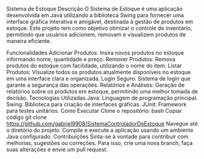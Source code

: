 Sistema de Estoque
Descrição
O Sistema de Estoque é uma aplicação desenvolvida em Java utilizando a biblioteca Swing para fornecer uma interface gráfica interativa e amigável, destinada à gestão de produtos em estoque. Este projeto tem como objetivo otimizar o controle de inventário, permitindo que usuários adicionem, removam e visualizem produtos de maneira eficiente.

Funcionalidades
Adicionar Produtos: Insira novos produtos no estoque informando nome, quantidade e preço.
Remover Produtos: Remova produtos do estoque com facilidade, utilizando o nome do item.
Listar Produtos: Visualize todos os produtos atualmente disponíveis no estoque em uma interface clara e organizada.
Login Seguro: Sistema de login que garante a segurança das operações.
Relatórios e Análises: Geração de relatórios sobre os produtos em estoque, permitindo uma melhor tomada de decisão.
Tecnologias Utilizadas
Java: Linguagem de programação principal.
Swing: Biblioteca para criação de interfaces gráficas.
JUnit: Framework para testes unitários.
Como Executar
Clone o repositório:
bash
Copiar código
git clone https://github.com/gabriel9908/SistemaControladorDeEstoque
Navegue até o diretório do projeto.
Compile e execute a aplicação usando um ambiente Java configurado.
Contribuições
Sinta-se à vontade para contribuir com melhorias, sugestões ou correções. Para isso, crie uma nova branch, faça suas alterações e envie um pull request.
